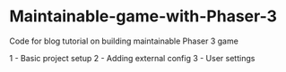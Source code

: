 # Maintainable-game-with-Phaser-3
Code for blog tutorial on building maintainable Phaser 3 game

1 - Basic project setup
2 - Adding external config
3 - User settings
